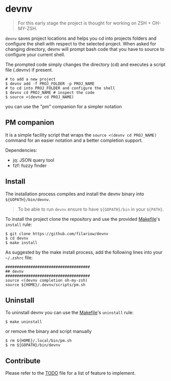 # devnv

> For this early stage the project is thought for working on ZSH + OH-MY-ZSH.

`devnv` saves project locations and helps you cd into projects folders and configure the shell with respect to the selected project.
When asked for changing directory, devnv will prompt bash code that you have to source to configure your current shell.

The prompted code simply changes the directory (cd) and executes a script file (.devnv) if present.

```console
# to add a new project
$ devnv add -f PROJ_FOLDER -p PROJ_NAME
# to cd into PROJ_FOLDER and configure the shell
$ devnv cd PROJ_NAME # inspect the code
$ source <(devnv cd PROJ_NAME)
```

you can use the "pm" companion for a simpler notation


## PM companion

It is a simple facility script that wraps the `source <(devnv cd PROJ_NAME)` command for an easier notation and a better completion support.

Dependencies:
- jq: JSON query tool
- fzf: fuzzy finder


## Install

The installation process compiles and install the devnv binary into `${GOPATH}/bin/devnv`.

> To be able to run `devnv` ensure to have `${GOPATH}/bin` in your `${PATH}`.


To install the project clone the repository and use the provided [Makefile](./Makefile)'s `install` rule:

```
$ git clone https://github.com/filariow/devnv
$ cd devnv
$ make install
```

As suggested by the make install process, add the following lines into your `~/.zshrc` file:

```
#####################################
## devnv
#####################################
source <(devnv completion oh-my-zsh)
source ${HOME}/.devnv/scripts/pm.sh
```


## Uninstall

To uninstall devnv you can use the [Makefile](./Makefile)'s `uninstall` rule:

```console
$ make uninstall
```

or remove the binary and script manually

```console
$ rm ${HOME}/.local/bin/pm.sh
$ rm ${GOPATH}/bin/devnv
```


## Contribute

Please refer to the [TODO](./TODO.md) file for a list of feature to implement.

